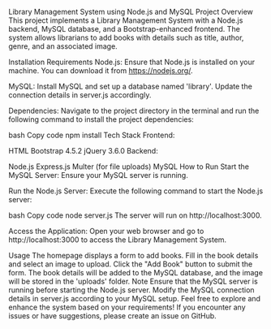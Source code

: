 Library Management System using Node.js and MySQL
Project Overview
This project implements a Library Management System with a Node.js backend, MySQL database, and a Bootstrap-enhanced frontend. The system allows librarians to add books with details such as title, author, genre, and an associated image.

Installation Requirements
Node.js: Ensure that Node.js is installed on your machine. You can download it from https://nodejs.org/.

MySQL: Install MySQL and set up a database named 'library'. Update the connection details in server.js accordingly.

Dependencies: Navigate to the project directory in the terminal and run the following command to install the project dependencies:

bash
Copy code
npm install
Tech Stack
Frontend:

HTML
Bootstrap 4.5.2
jQuery 3.6.0
Backend:

Node.js
Express.js
Multer (for file uploads)
MySQL
How to Run
Start the MySQL Server:
Ensure your MySQL server is running.

Run the Node.js Server:
Execute the following command to start the Node.js server:

bash
Copy code
node server.js
The server will run on http://localhost:3000.

Access the Application:
Open your web browser and go to http://localhost:3000 to access the Library Management System.

Usage
The homepage displays a form to add books.
Fill in the book details and select an image to upload.
Click the "Add Book" button to submit the form.
The book details will be added to the MySQL database, and the image will be stored in the 'uploads' folder.
Note
Ensure that the MySQL server is running before starting the Node.js server.
Modify the MySQL connection details in server.js according to your MySQL setup.
Feel free to explore and enhance the system based on your requirements! If you encounter any issues or have suggestions, please create an issue on GitHub.
